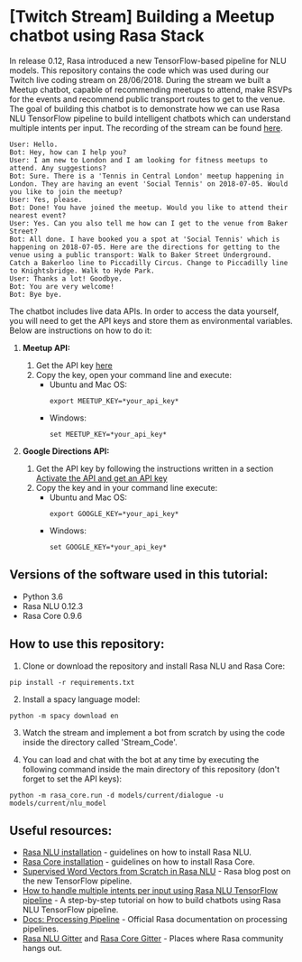 # [Twitch Stream] Building a Meetup chatbot using Rasa Stack

In release 0.12, Rasa introduced a new TensorFlow-based pipeline for NLU models. This repository contains the code which was used during our Twitch live coding stream on 28/06/2018. During the stream we built a Meetup chatbot, capable of recommending meetups to attend, make RSVPs for the events and recommend public transport routes to get to the venue. The goal of building this chatbot is to demonstrate how we can use Rasa NLU TensorFlow pipeline to build intelligent chatbots which can understand multiple intents per input. The recording of the stream can be found [here](https://www.twitch.tv/videos/279105616).


```text
User: Hello.
Bot: Hey, how can I help you?
User: I am new to London and I am looking for fitness meetups to attend. Any suggestions?
Bot: Sure. There is a 'Tennis in Central London' meetup happening in London. They are having an event 'Social Tennis' on 2018-07-05. Would you like to join the meetup?
User: Yes, please.
Bot: Done! You have joined the meetup. Would you like to attend their nearest event?
User: Yes. Can you also tell me how can I get to the venue from Baker Street?
Bot: All done. I have booked you a spot at 'Social Tennis' which is happening on 2018-07-05. Here are the directions for getting to the venue using a public transport: Walk to Baker Street Underground. Catch a Bakerloo line to Piccadilly Circus. Change to Piccadilly line to Knightsbridge. Walk to Hyde Park.
User: Thanks a lot! Goodbye.
Bot: You are very welcome!
Bot: Bye bye.

```

The chatbot includes live data APIs. In order to access the data yourself, you will need to get the API keys and store them as environmental variables. Below are instructions on how to do it:
1. **Meetup API:**
	1. Get the API key [here](https://secure.meetup.com/meetup_api/key/)
	2. Copy the key, open your command line and execute:
		* Ubuntu and Mac OS:
			```text
			export MEETUP_KEY=*your_api_key*
			``` 
		* Windows:		
			```text
			set MEETUP_KEY=*your_api_key* 
			```

1. **Google Directions API:**
	1. Get the API key by following the instructions written in a section [Activate the API and get an API key](https://developers.google.com/maps/documentation/directions/start)
	2. Copy the key and in your command line execute:
		* Ubuntu and Mac OS:
			```text
			export GOOGLE_KEY=*your_api_key* 
			```
		* Windows:
			```text
			set GOOGLE_KEY=*your_api_key*
			```

## Versions of the software used in this tutorial:

* Python 3.6  
* Rasa NLU 0.12.3  
* Rasa Core 0.9.6  

## How to use this repository:
1. Clone or download the repository and install Rasa NLU and Rasa Core:
```
pip install -r requirements.txt
```
2. Install a spacy language model:
```
python -m spacy download en
```
3. Watch the stream and implement a bot from scratch by using the code inside the directory called 'Stream_Code'.

4. You can load and chat with the bot at any time by executing the following command inside the main directory of this repository (don't forget to set the API keys):
```
python -m rasa_core.run -d models/current/dialogue -u models/current/nlu_model
```


## Useful resources:
* [Rasa NLU installation](https://nlu.rasa.com/installation.html) - guidelines on how to install Rasa NLU.
* [Rasa Core installation](https://core.rasa.com/installation.html) - guidelines on how to install Rasa Core.
* [Supervised Word Vectors from Scratch in Rasa NLU](https://medium.com/rasa-blog/supervised-word-vectors-from-scratch-in-rasa-nlu-6daf794efcd8) - Rasa blog post on the new TensorFlow pipeline.
* [How to handle multiple intents per input using Rasa NLU TensorFlow pipeline](https://medium.com/rasa-blog/how-to-handle-multiple-intents-per-input-using-rasa-nlu-tensorflow-pipeline-75698b49c383) - A step-by-step tutorial on how to build chatbots using Rasa NLU TensorFlow pipeline.
* [Docs: Processing Pipeline](https://nlu.rasa.com/pipeline.html) - Official Rasa documentation on processing pipelines.
* [Rasa NLU Gitter](https://gitter.im/RasaHQ/rasa_nlu) and [Rasa Core Gitter](https://gitter.im/RasaHQ/rasa_core) - Places where Rasa community hangs out.

